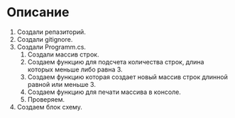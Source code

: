 # Описание

1. Создали репазиторий.
2. Создали gitignore.
3. Создали Programm.cs.
    1. Создали массив строк.
    2. Создаем функцию для подсчета количества строк, длина которых меньше либо равна 3.
    3. Создаем функцию которая создает новый массив строк длинной равной или меньше 3.
    4. Создаем функцию для печати массива в консоле.
    5. Проверяем.
4. Создаем блок схему.